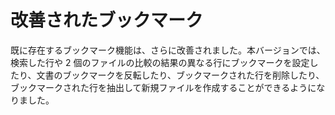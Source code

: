 # 改善されたブックマーク

既に存在するブックマーク機能は、さらに改善されました。本バージョンでは、検索した行や 2
個のファイルの比較の結果の異なる行にブックマークを設定したり、文書のブックマークを反転したり、ブックマークされた行を削除したり、ブックマークされた行を抽出して新規ファイルを作成することができるようになりました。
